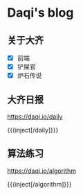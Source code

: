 # Daqi's blog

## 关于大齐
 - [x] 前端
 - [x] 铲屎官
 - [x] 炉石传说

## 大齐日报
https://daqi.io/daily

{{{inject[/daily]}}}

## 算法练习
https://daqi.io/algorithm

{{{inject[/algorithm]}}}